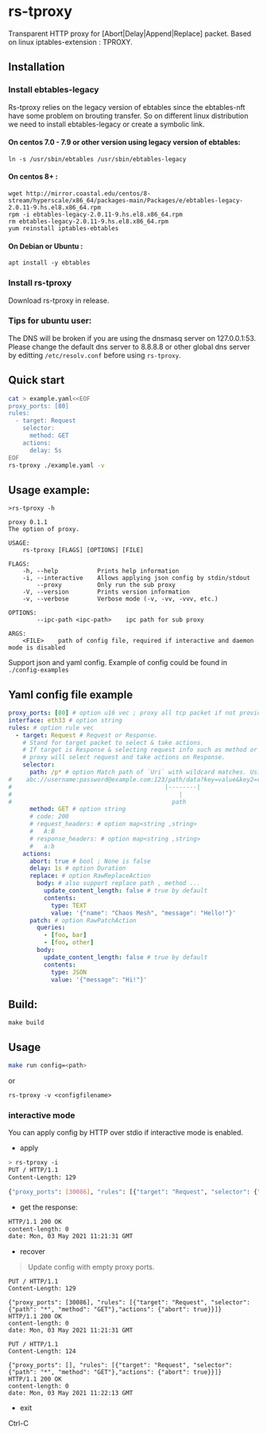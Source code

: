 # rs-tproxy

Transparent HTTP proxy for [Abort|Delay|Append|Replace] packet.
Based on linux iptables-extension : TPROXY.

## Installation
### Install ebtables-legacy
Rs-tproxy relies on the legacy version of ebtables since the ebtables-nft have some problem on brouting transfer.
So on different linux distribution we need to install ebtables-legacy or create a symbolic link.
#### On centos 7.0 - 7.9 or other version using legacy version of ebtables:
```
ln -s /usr/sbin/ebtables /usr/sbin/ebtables-legacy
```
#### On centos 8+ :
```
wget http://mirror.coastal.edu/centos/8-stream/hyperscale/x86_64/packages-main/Packages/e/ebtables-legacy-2.0.11-9.hs.el8.x86_64.rpm
rpm -i ebtables-legacy-2.0.11-9.hs.el8.x86_64.rpm
rm ebtables-legacy-2.0.11-9.hs.el8.x86_64.rpm
yum reinstall iptables-ebtables
```
#### On Debian or Ubuntu :
```
apt install -y ebtables
```
### Install rs-tproxy

Download rs-tproxy in release.

### Tips for ubuntu user:
The DNS will be broken if you are using the dnsmasq server on 127.0.0.1:53.
Please change the default dns server to 8.8.8.8 or other global dns server by editting `/etc/resolv.conf` before using `rs-tproxy`.

## Quick start

```bash
cat > example.yaml<<EOF
proxy_ports: [80]
rules:
  - target: Request
    selector:
      method: GET
    actions:
      delay: 5s
EOF
rs-tproxy ./example.yaml -v
```
## Usage example: 

```
>rs-tproxy -h

proxy 0.1.1
The option of proxy.

USAGE:
    rs-tproxy [FLAGS] [OPTIONS] [FILE]

FLAGS:
    -h, --help           Prints help information
    -i, --interactive    Allows applying json config by stdin/stdout
        --proxy          Only run the sub proxy
    -V, --version        Prints version information
    -v, --verbose        Verbose mode (-v, -vv, -vvv, etc.)

OPTIONS:
        --ipc-path <ipc-path>    ipc path for sub proxy

ARGS:
    <FILE>    path of config file, required if interactive and daemon mode is disabled
```
Support json and yaml config. 
Example of config could be found in `./config-examples`
## Yaml config file example
```yaml
proxy_ports: [80] # option u16 vec ; proxy all tcp packet if not provided 
interface: eth33 # option string
rules: # option rule vec
  - target: Request # Request or Response. 
    # Stand for target packet to select & take actions.
    # If target is Response & selecting request info such as method or path , 
    # proxy will select request and take actions on Response.
    selector:
      path: /p* # option Match path of `Uri` with wildcard matches. Using [wildcard matches](https://www.wikiwand.com/en/Matching_wildcards).
#    abc://username:password@example.com:123/path/data?key=value&key2=value2#fragid1
#                                           |--------|
#                                               |
#                                             path
      method: GET # option string
      # code: 200
      # request_headers: # option map<string ,string>
      #   A:B
      # response_headers: # option map<string ,string>
      #   a:b
    actions:
      abort: true # bool ; None is false
      delay: 1s # option Duration
      replace: # option RawReplaceAction
        body: # also support replace path , method ...
          update_content_length: false # true by default
          contents:
            type: TEXT
            value: '{"name": "Chaos Mesh", "message": "Hello!"}'
      patch: # option RawPatchAction
        queries:
          - [foo, bar]
          - [foo, other]
        body:
          update_content_length: false # true by default
          contents:
            type: JSON
            value: '{"message": "Hi!"}'
```



## Build:
```
make build
```

## Usage

```bash
make run config=<path>
```
or 
```
rs-tproxy -v <configfilename>
```


### interactive mode

You can apply config by HTTP over stdio if interactive mode is enabled.

- apply

```bash
> rs-tproxy -i
PUT / HTTP/1.1
Content-Length: 129

{"proxy_ports": [30086], "rules": [{"target": "Request", "selector": {"path": "*", "method": "GET"},"actions": {"abort": true}}]}
```

- get the response:

```bash
HTTP/1.1 200 OK
content-length: 0
date: Mon, 03 May 2021 11:21:31 GMT
```

- recover

> Update config with empty proxy ports.

```
PUT / HTTP/1.1
Content-Length: 129

{"proxy_ports": [30086], "rules": [{"target": "Request", "selector": {"path": "*", "method": "GET"},"actions": {"abort": true}}]}
HTTP/1.1 200 OK
content-length: 0
date: Mon, 03 May 2021 11:21:31 GMT

PUT / HTTP/1.1
Content-Length: 124

{"proxy_ports": [], "rules": [{"target": "Request", "selector": {"path": "*", "method": "GET"},"actions": {"abort": true}}]}
HTTP/1.1 200 OK
content-length: 0
date: Mon, 03 May 2021 11:22:13 GMT
```

- exit

Ctrl-C